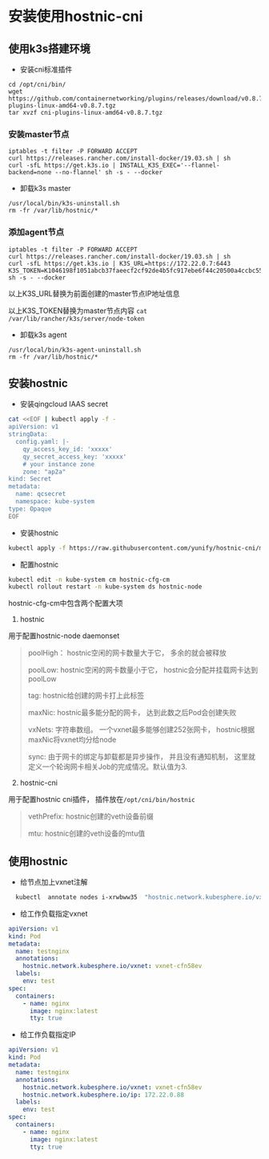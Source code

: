 # 安装使用hostnic-cni

## 使用k3s搭建环境

* 安装cni标准插件
```
cd /opt/cni/bin/
wget https://github.com/containernetworking/plugins/releases/download/v0.8.7/cni-plugins-linux-amd64-v0.8.7.tgz
tar xvzf cni-plugins-linux-amd64-v0.8.7.tgz
```

### 安装master节点

```
iptables -t filter -P FORWARD ACCEPT
curl https://releases.rancher.com/install-docker/19.03.sh | sh
curl -sfL https://get.k3s.io | INSTALL_K3S_EXEC='--flannel-backend=none --no-flannel' sh -s - --docker
```

* 卸载k3s master

```
/usr/local/bin/k3s-uninstall.sh
rm -fr /var/lib/hostnic/*
```

### 添加agent节点

```
iptables -t filter -P FORWARD ACCEPT
curl https://releases.rancher.com/install-docker/19.03.sh | sh
curl -sfL https://get.k3s.io | K3S_URL=https://172.22.0.7:6443 K3S_TOKEN=K1046198f1051abcb37faeecf2cf92de4b5fc917ebe6f44c20500a4ccbc55b4be59::server:bfbfe223034c7944aac3ed622ec345ef sh -s - --docker
```

以上K3S_URL替换为前面创建的master节点IP地址信息

以上K3S_TOKEN替换为master节点内容 `cat /var/lib/rancher/k3s/server/node-token`

* 卸载k3s agent

```
/usr/local/bin/k3s-agent-uninstall.sh
rm -fr /var/lib/hostnic/*
```

## 安装hostnic

* 安装qingcloud IAAS secret
```bash
cat <<EOF | kubectl apply -f -
apiVersion: v1
stringData:
  config.yaml: |-
    qy_access_key_id: 'xxxxx'
    qy_secret_access_key: 'xxxxx'
    # your instance zone
    zone: "ap2a"
kind: Secret
metadata:
  name: qcsecret
  namespace: kube-system
type: Opaque
EOF
```

* 安装hostnic

```bash
kubectl apply -f https://raw.githubusercontent.com/yunify/hostnic-cni/master/deploy/hostnic.yaml
```

* 配置hostnic

```bash
kubectl edit -n kube-system cm hostnic-cfg-cm
kubectl rollout restart -n kube-system ds hostnic-node
```

hostnic-cfg-cm中包含两个配置大项

1. hostnic

用于配置hostnic-node daemonset

> poolHigh： hostnic空闲的网卡数量大于它， 多余的就会被释放
> 
> poolLow:  hostnic空闲的网卡数量小于它， hostnic会分配并挂载网卡达到poolLow
> 
> tag:  hostnic给创建的网卡打上此标签
> 
> maxNic: hostnic最多能分配的网卡， 达到此数之后Pod会创建失败
> 
> vxNets: 字符串数组。 一个vxnet最多能够创建252张网卡， hostnic根据maxNic将vxnet均分给node
> 
> sync:  由于网卡的绑定与卸载都是异步操作， 并且没有通知机制， 这里就定义一个轮询网卡相关Job的完成情况。默认值为3.

2. hostnic-cni

用于配置hostnic cni插件， 插件放在`/opt/cni/bin/hostnic`
>vethPrefix: hostnic创建的veth设备前缀
> 
>mtu: hostnic创建的veth设备的mtu值

## 使用hostnic

* 给节点加上vxnet注解

```bash
  kubectl  annotate nodes i-xrwbww35  "hostnic.network.kubesphere.io/vxnet"="vxnet-cfn58ev"`
```

* 给工作负载指定vxnet

```yaml
apiVersion: v1
kind: Pod
metadata:
  name: testnginx
  annotations:
    hostnic.network.kubesphere.io/vxnet: vxnet-cfn58ev
  labels:
    env: test
spec:
  containers:
    - name: nginx
      image: nginx:latest
      tty: true
```

* 给工作负载指定IP

```yaml
apiVersion: v1
kind: Pod
metadata:
  name: testnginx
  annotations:
    hostnic.network.kubesphere.io/vxnet: vxnet-cfn58ev
    hostnic.network.kubesphere.io/ip: 172.22.0.88
  labels:
    env: test
spec:
  containers:
    - name: nginx
      image: nginx:latest
      tty: true
```